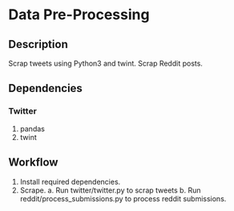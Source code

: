 # Data Pre-Processing

## Description

Scrap tweets using Python3 and twint.
Scrap Reddit posts.

## Dependencies

### Twitter

1. pandas
2. twint

## Workflow

1. Install required dependencies.
2. Scrape.
    a. Run twitter/twitter.py to scrap tweets
    b. Run reddit/process_submissions.py to process reddit submissions.
